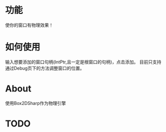 # 功能
使你的窗口有物理效果！
# 如何使用
输入想要添加的窗口句柄(IntPtr,且一定是根窗口的句柄)，点击添加。
目前只支持通过Debug页下的方法调整窗口的位置。
# About
使用Box2DSharp作为物理引擎
# TODO
